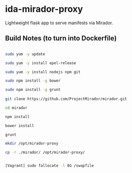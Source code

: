 # ida-mirador-proxy
Lightweight flask app to serve manifests via Mirador.

## Build Notes (to turn into Dockerfile)

```bash

sudo yum -y update

sudo yum -y install epel-release

sudo yum -y install nodejs npm git

sudo npm install -g bower

sudo npm install -g grunt
 
git clone https://github.com/ProjectMirador/mirador.git

cd mirador

npm install

bower install

grunt

mkdir /opt/mirador-proxy

cp -r ./mirador/ /opt/mirador-proxy/


[Vagrant] sudo fallocate -l 8G /swapfile 


```
